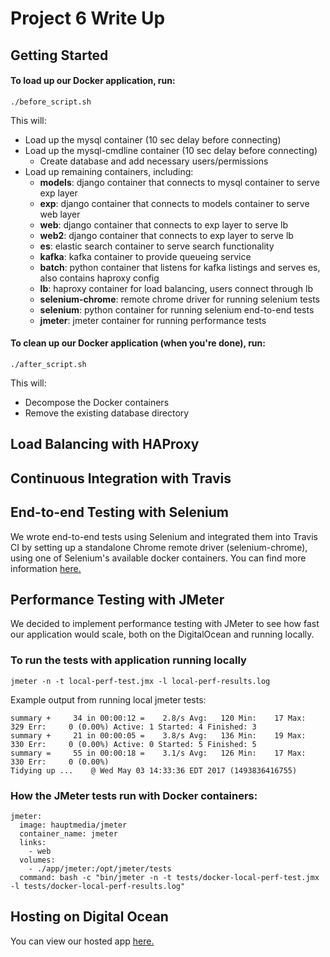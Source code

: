 # Project 6 Write Up
## Getting Started

#### To load up our Docker application, run:
```
./before_script.sh
```
This will:

* Load up the mysql container (10 sec delay before connecting)
* Load up the mysql-cmdline container (10 sec delay before connecting)
  - Create database and add necessary users/permissions
* Load up remaining containers, including:
  - __models__: django container that connects to mysql container to serve exp layer
  - __exp__: django container that connects to models container to serve web layer
  - __web__: django container that connects to exp layer to serve lb
  - __web2__: django container that connects to exp layer to serve lb
  - __es__: elastic search container to serve search functionality
  - __kafka__: kafka container to provide queueing service
  - __batch__: python container that listens for kafka listings and serves es, also contains haproxy config
  - __lb__: haproxy container for load balancing, users connect through lb
  - __selenium-chrome__: remote chrome driver for running selenium tests
  - __selenium__: python container for running selenium end-to-end tests
  - __jmeter__: jmeter container for running performance tests

#### To clean up our Docker application (when you're done), run:
 ```
 ./after_script.sh
 ```
This will:
* Decompose the Docker containers
* Remove the existing database directory

## Load Balancing with HAProxy
## Continuous Integration with Travis
## End-to-end Testing with Selenium
We wrote end-to-end tests using Selenium and integrated them into Travis CI by setting up a standalone Chrome remote driver (selenium-chrome), using one of Selenium's available docker containers. You can find more information [here.](https://github.com/SeleniumHQ/docker-selenium)
## Performance Testing with JMeter
We decided to implement performance testing with JMeter to see how fast our application would scale, both on the DigitalOcean and running locally. 
### To run the tests with application running locally
```
jmeter -n -t local-perf-test.jmx -l local-perf-results.log
```
Example output from running local jmeter tests:
```
summary +     34 in 00:00:12 =    2.8/s Avg:   120 Min:    17 Max:   329 Err:     0 (0.00%) Active: 1 Started: 4 Finished: 3
summary +     21 in 00:00:05 =    3.8/s Avg:   136 Min:    19 Max:   330 Err:     0 (0.00%) Active: 0 Started: 5 Finished: 5
summary =     55 in 00:00:18 =    3.1/s Avg:   126 Min:    17 Max:   330 Err:     0 (0.00%)
Tidying up ...    @ Wed May 03 14:33:36 EDT 2017 (1493836416755)
```
### How the JMeter tests run with Docker containers:
```
jmeter:
  image: hauptmedia/jmeter
  container_name: jmeter
  links:
    - web
  volumes:
    - ./app/jmeter:/opt/jmeter/tests
  command: bash -c "bin/jmeter -n -t tests/docker-local-perf-test.jmx -l tests/docker-local-perf-results.log"
```


## Hosting on Digital Ocean
You can view our hosted app [here.](http://107.170.79.157:8000/)
